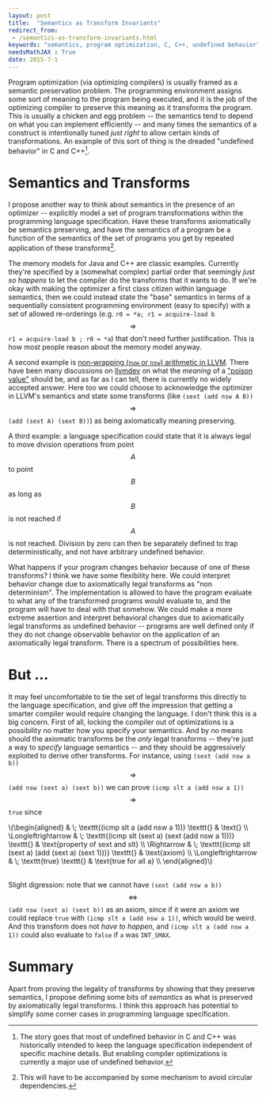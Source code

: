 ```yaml
---
layout: post
title:  "Semantics as Transform Invariants"
redirect_from:
 - /semantics-as-transform-invariants.html
keywords: "semantics, program optimization, C, C++, undefined behavior"
needsMathJAX : True
date: 2015-7-1
---
```


Program optimization (via optimizing compilers) is usually framed as a
semantic preservation problem.  The programming environment assigns
some sort of meaning to the program being executed, and it is the job
of the optimizing compiler to preserve this meaning as it transforms
the program.  This is usually a chicken and egg problem -- the
semantics tend to depend on what you can implement efficiently -- and
many times the semantics of a construct is intentionally tuned *just
right* to allow certain kinds of transformations.  An example of this
sort of thing is the dreaded "undefined behavior" in C and C++[^hist].

[^hist]: The story goes that most of undefined behavior in C and C++
    was historically intended to keep the language specification
    independent of specific machine details.  But enabling compiler
    optimizations is currently a major use of undefined behavior.

# Semantics and Transforms

I propose another way to think about semantics in the presence of an
optimizer -- explicitly model a set of program transformations within
the programming language specification.  Have these transforms
axiomatically be semantics preserving, and have the semantics of a
program be a function of the semantics of the set of programs you get
by repeated application of these transforms[^self].

[^self]: This will have to be accompanied by some mechanism to avoid
    circular dependencies.

The memory models for Java and C++ are classic examples.  Currently
they're specified by a (somewhat complex) partial order that seemingly
*just so happens* to let the compiler do the transforms that it wants
to do.  If we're okay with making the optimizer a first class citizen
within language semantics, then we could instead state the "base"
semantics in terms of a sequentially consistent programming
environment (easy to specify) with a set of allowed re-orderings
(e.g. `r0 = *a; r1 = acquire-load b` $$\Rightarrow$$ `r1 =
acquire-load b ; r0 = *a`) that don't need further justification.
This is how most people reason about the memory model anyway.

A second example is [non-wrapping (`nuw` or `nsw`) arithmetic in
LLVM][arithmetic].  There have been many discussions on
[llvmdev][llvmdev] on what the *meaning* of a ["poison value"][poison]
should be, and as far as I can tell, there is currently no widely
accepted answer.  Here too we could choose to acknowledge the
optimizer in LLVM's semantics and state some transforms (like `(sext
(add nsw A B))` $$\Rightarrow$$ `(add (sext A) (sext B))`) as being
axiomatically meaning preserving.

A third example: a language specification could state that it is
always legal to move division operations from point $$A$$ to point
$$B$$ as long as $$B$$ is not reached if $$A$$ is not reached.
Division by zero can then be separately defined to trap
deterministically, and not have arbitrary undefined behavior.

[llvmdev]: http://lists.cs.uiuc.edu/pipermail/llvmdev/

What happens if your program changes behavior because of one of these
transforms?  I think we have some flexibility here.  We could
interpret behavior change due to axiomatically legal transforms as
"non determinism".  The implementation is allowed to have the program
evaluate to what any of the transformed programs would evaluate to,
and the program will have to deal with that somehow.  We could make a
more extreme assertion and interpret behavioral changes due to
axiomatically legal transforms as undefined behavior -- programs are
well defined only if they do not change observable behavior on the
application of an axiomatically legal transform.  There is a spectrum
of possibilities here.

# But ...

It may feel uncomfortable to tie the set of legal transforms this
directly to the language specification, and give off the impression
that getting a smarter compiler would require changing the language.
I don't think this is a big concern.  First of all, locking the
compiler out of optimizations is a possibility no matter how you
specify your semantics.  And by no means should the axiomatic
transforms be the *only* legal transforms -- they're just a way to
*specify* language semantics -- and they should be aggressively
exploited to derive other transforms.  For instance, using `(sext (add
nsw a b))` $$\Rightarrow$$ `(add nsw (sext a) (sext b))` we can prove
`(icmp slt a (add nsw a 1))` $$\Rightarrow$$ `true` since

<div>
\(\begin{aligned}
                    &amp; \; \texttt{(icmp slt a (add nsw a 1))} \texttt{} &amp; \text{} \\
\Longleftrightarrow &amp; \; \texttt{(icmp slt (sext a) (sext (add nsw a 1)))} \texttt{} &amp; \text{property of sext and slt} \\
\Rightarrow &amp; \; \texttt{(icmp slt (sext a) (add (sext a) (sext 1)))} \texttt{} &amp; \text{axiom} \\
\Longleftrightarrow &amp; \; \texttt{true} \texttt{} &amp; \text{true for all a} \\
\end{aligned}\)
</div>
<div>&nbsp;</div>

Slight digression: note that we cannot have `(sext (add nsw a b))`
$$\Longleftrightarrow$$ `(add nsw (sext a) (sext b))` as an axiom,
since if it were an axiom we could replace `true` with `(icmp slt a
(add nsw a 1))`, which would be weird.  And this transform does not
*have to happen*, and `(icmp slt a (add nsw a 1))` could also evaluate
to `false` if `a` was `INT_SMAX`.

# Summary

Apart from proving the legality of transforms by showing that they
preserve semantics, I propose defining some bits of *semantics* as
what is preserved by axiomatically legal transforms.  I think this
approach has potential to simplify some corner cases in programming
language specification.

[poison]: http://llvm.org/docs/LangRef.html#poison-values
[arithmetic]: http://llvm.org/docs/LangRef.html#id51
